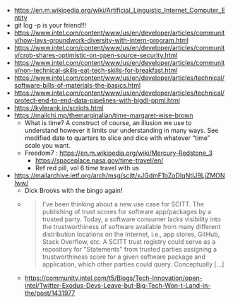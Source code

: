 - https://en.m.wikipedia.org/wiki/Artificial_Linguistic_Internet_Computer_Entity
- git log -p is your friend!!!
- https://www.intel.com/content/www/us/en/developer/articles/community/how-lays-groundwork-diversity-with-intern-program.html
- https://www.intel.com/content/www/us/en/developer/articles/community/crob-shares-optimistic-on-open-source-security.html
- https://www.intel.com/content/www/us/en/developer/articles/community/non-technical-skills-eat-tech-skills-for-breakfast.html
- https://www.intel.com/content/www/us/en/developer/articles/technical/software-bills-of-materials-the-basics.html
- https://www.intel.com/content/www/us/en/developer/articles/technical/protect-end-to-end-data-pipelines-with-bigdl-ppml.html
- https://kylerank.in/scripts.html
- https://mailchi.mp/themarginalian/time-margaret-wise-brown
  - What is time? A construct of course, an illusion we use to understand however it limits our understanding in many ways. See modified date to quarters to slice and dice with whatever “time” scale you want.
  - Freedom7 : https://en.m.wikipedia.org/wiki/Mercury-Redstone_3
    - https://spaceplace.nasa.gov/time-travel/en/
    - Ref red pill, vol 6 time travel with us
- https://mailarchive.ietf.org/arch/msg/scitt/xJGdmF1bZoDIqNtlJ9LjZMONIww/
  - Dick Brooks with the bingo again!
  - > I've been thinking about a new use case for SCITT. The publishing of trust
scores for software app/packages by a trusted party. Today, a software consumer lacks visibility into the trustworthiness of
software available from many different distribution locations on the
Internet, i.e., app stores, GitHub, Stack Overflow, etc. A SCITT trust registry could serve as a repository for "Statements" from
trusted parties assigning a trustworthiness score for a given software
package and application, which other parties could query. Conceptually [...]
  - https://community.intel.com/t5/Blogs/Tech-Innovation/open-intel/Twitter-Exodus-Devs-Leave-but-Big-Tech-Won-t-Land-in-the/post/1431977